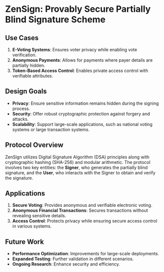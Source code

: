 # ZenSign: Provably Secure Partially Blind Signature Scheme

## Use Cases
1. **E-Voting Systems**: Ensures voter privacy while enabling vote verification.
2. **Anonymous Payments**: Allows for payments where payer details are partially hidden.
3. **Token-Based Access Control**: Enables private access control with verifiable attributes.

## Design Goals
- **Privacy**: Ensure sensitive information remains hidden during the signing process.
- **Security**: Offer robust cryptographic protection against forgery and attacks.
- **Scalability**: Support large-scale applications, such as national voting systems or large transaction systems.

## Protocol Overview
ZenSign utilizes Digital Signature Algorithm (DSA) principles along with cryptographic hashing (SHA-256) and modular arithmetic. The protocol involves two key entities: the **Signer**, who generates the partially blind signature, and the **User**, who interacts with the Signer to obtain and verify the signature.

## Applications
1. **Secure Voting**: Provides anonymous and verifiable electronic voting.
2. **Anonymous Financial Transactions**: Secures transactions without revealing sensitive details.
3. **Access Control**: Protects privacy while ensuring secure access control in various systems.

## Future Work
- **Performance Optimization**: Improvements for large-scale deployments.
- **Expanded Testing**: Further validation in different scenarios.
- **Ongoing Research**: Enhance security and efficiency.

